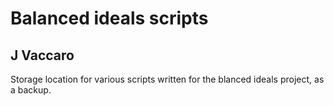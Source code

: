 # Balanced ideals scripts
## J Vaccaro

Storage location for various scripts written for the blanced ideals project, as a backup.
